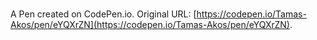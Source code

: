 # 

A Pen created on CodePen.io. Original URL: [https://codepen.io/Tamas-Akos/pen/eYQXrZN](https://codepen.io/Tamas-Akos/pen/eYQXrZN).

